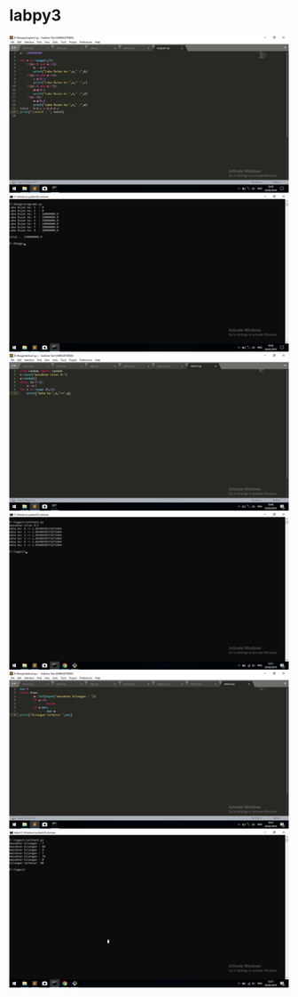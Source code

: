 # labpy3
![hasilnya](https://github.com/SheiladeviA/labpy3/blob/master/Screenshot%20(7).png)
![hasilnya](https://github.com/SheiladeviA/labpy3/blob/master/Screenshot%20(6).png)
![hasilnya](https://github.com/SheiladeviA/labpy3/blob/master/Screenshot%20(8).png)
![hasilnya](https://github.com/SheiladeviA/labpy3/blob/master/Screenshot%20(10).png)
![hasilnya](https://github.com/SheiladeviA/labpy3/blob/master/Screenshot%20(9).png)
![hasilnya](https://github.com/SheiladeviA/labpy3/blob/master/Screenshot%20(11).png)
